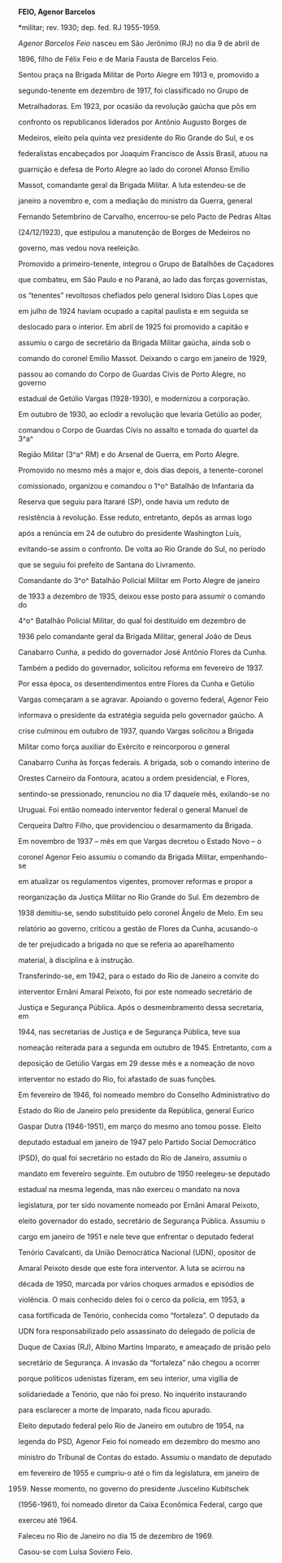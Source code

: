 **FEIO, Agenor Barcelos**



\*militar; rev. 1930; dep. fed. RJ 1955-1959.



*Agenor Barcelos Feio* nasceu em São Jerônimo (RJ) no dia 9 de abril de

1896, filho de Félix Feio e de Maria Fausta de Barcelos Feio.



Sentou praça na Brigada Militar de Porto Alegre em 1913 e, promovido a

segundo-tenente em dezembro de 1917, foi classificado no Grupo de

Metralhadoras. Em 1923, por ocasião da revolução gaúcha que pôs em

confronto os republicanos liderados por Antônio Augusto Borges de

Medeiros, eleito pela quinta vez presidente do Rio Grande do Sul, e os

federalistas encabeçados por Joaquim Francisco de Assis Brasil, atuou na

guarnição e defesa de Porto Alegre ao lado do coronel Afonso Emílio

Massot, comandante geral da Brigada Militar. A luta estendeu-se de

janeiro a novembro e, com a mediação do ministro da Guerra, general

Fernando Setembrino de Carvalho, encerrou-se pelo Pacto de Pedras Altas

(24/12/1923), que estipulou a manutenção de Borges de Medeiros no

governo, mas vedou nova reeleição.



Promovido a primeiro-tenente, integrou o Grupo de Batalhões de Caçadores

que combateu, em São Paulo e no Paraná, ao lado das forças governistas,

os “tenentes” revoltosos chefiados pelo general Isidoro Dias Lopes que

em julho de 1924 haviam ocupado a capital paulista e em seguida se

deslocado para o interior. Em abril de 1925 foi promovido a capitão e

assumiu o cargo de secretário da Brigada Militar gaúcha, ainda sob o

comando do coronel Emílio Massot. Deixando o cargo em janeiro de 1929,

passou ao comando do Corpo de Guardas Civis de Porto Alegre, no governo

estadual de Getúlio Vargas (1928-1930), e modernizou a corporação.



Em outubro de 1930, ao eclodir a revolução que levaria Getúlio ao poder,

comandou o Corpo de Guardas Civis no assalto e tomada do quartel da 3^a^

Região Militar (3^a^ RM) e do Arsenal de Guerra, em Porto Alegre.

Promovido no mesmo mês a major e, dois dias depois, a tenente-coronel

comissionado, organizou e comandou o 1^o^ Batalhão de Infantaria da

Reserva que seguiu para Itararé (SP), onde havia um reduto de

resistência à revolução. Esse reduto, entretanto, depôs as armas logo

após a renúncia em 24 de outubro do presidente Washington Luís,

evitando-se assim o confronto. De volta ao Rio Grande do Sul, no período

que se seguiu foi prefeito de Santana do Livramento.



Comandante do 3^o^ Batalhão Policial Militar em Porto Alegre de janeiro

de 1933 a dezembro de 1935, deixou esse posto para assumir o comando do

4^o^ Batalhão Policial Militar, do qual foi destituído em dezembro de

1936 pelo comandante geral da Brigada Militar, general João de Deus

Canabarro Cunha, a pedido do governador José Antônio Flores da Cunha.

Também a pedido do governador, solicitou reforma em fevereiro de 1937.

Por essa época, os desentendimentos entre Flores da Cunha e Getúlio

Vargas começaram a se agravar. Apoiando o governo federal, Agenor Feio

informava o presidente da estratégia seguida pelo governador gaúcho. A

crise culminou em outubro de 1937, quando Vargas solicitou a Brigada

Militar como força auxiliar do Exército e reincorporou o general

Canabarro Cunha às forças federais. A brigada, sob o comando interino de

Orestes Carneiro da Fontoura, acatou a ordem presidencial, e Flores,

sentindo-se pressionado, renunciou no dia 17 daquele mês, exilando-se no

Uruguai. Foi então nomeado interventor federal o general Manuel de

Cerqueira Daltro Filho, que providenciou o desarmamento da Brigada.



Em novembro de 1937 – mês em que Vargas decretou o Estado Novo – o

coronel Agenor Feio assumiu o comando da Brigada Militar, empenhando-se

em atualizar os regulamentos vigentes, promover reformas e propor a

reorganização da Justiça Militar no Rio Grande do Sul. Em dezembro de

1938 demitiu-se, sendo substituído pelo coronel Ângelo de Melo. Em seu

relatório ao governo, criticou a gestão de Flores da Cunha, acusando-o

de ter prejudicado a brigada no que se referia ao aparelhamento

material, à disciplina e à instrução.



Transferindo-se, em 1942, para o estado do Rio de Janeiro a convite do

interventor Ernâni Amaral Peixoto, foi por este nomeado secretário de

Justiça e Segurança Pública. Após o desmembramento dessa secretaria, em

1944, nas secretarias de Justiça e de Segurança Pública, teve sua

nomeação reiterada para a segunda em outubro de 1945. Entretanto, com a

deposição de Getúlio Vargas em 29 desse mês e a nomeação de novo

interventor no estado do Rio, foi afastado de suas funções.



Em fevereiro de 1946, foi nomeado membro do Conselho Administrativo do

Estado do Rio de Janeiro pelo presidente da República, general Eurico

Gaspar Dutra (1946-1951), em março do mesmo ano tomou posse. Eleito

deputado estadual em janeiro de 1947 pelo Partido Social Democrático

(PSD), do qual foi secretário no estado do Rio de Janeiro, assumiu o

mandato em fevereiro seguinte. Em outubro de 1950 reelegeu-se deputado

estadual na mesma legenda, mas não exerceu o mandato na nova

legislatura, por ter sido novamente nomeado por Ernâni Amaral Peixoto,

eleito governador do estado, secretário de Segurança Pública. Assumiu o

cargo em janeiro de 1951 e nele teve que enfrentar o deputado federal

Tenório Cavalcanti, da União Democrática Nacional (UDN), opositor de

Amaral Peixoto desde que este fora interventor. A luta se acirrou na

década de 1950, marcada por vários choques armados e episódios de

violência. O mais conhecido deles foi o cerco da polícia, em 1953, a

casa fortificada de Tenório, conhecida como “fortaleza”. O deputado da

UDN fora responsabilizado pelo assassinato do delegado de polícia de

Duque de Caxias (RJ), Albino Martins Imparato, e ameaçado de prisão pelo

secretário de Segurança. A invasão da “fortaleza” não chegou a ocorrer

porque políticos udenistas fizeram, em seu interior, uma vigília de

solidariedade a Tenório, que não foi preso. No inquérito instaurando

para esclarecer a morte de Imparato, nada ficou apurado.



Eleito deputado federal pelo Rio de Janeiro em outubro de 1954, na

legenda do PSD, Agenor Feio foi nomeado em dezembro do mesmo ano

ministro do Tribunal de Contas do estado. Assumiu o mandato de deputado

em fevereiro de 1955 e cumpriu-o até o fim da legislatura, em janeiro de

1959. Nesse momento, no governo do presidente Juscelino Kubitschek

(1956-1961), foi nomeado diretor da Caixa Econômica Federal, cargo que

exerceu até 1964.



Faleceu no Rio de Janeiro no dia 15 de dezembro de 1969.



Casou-se com Luísa Soviero Feio.



